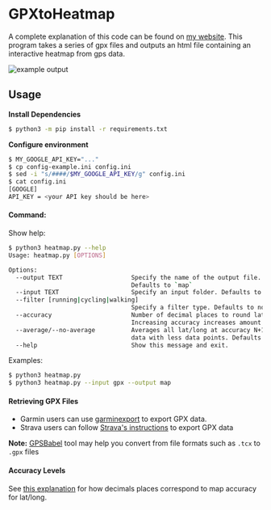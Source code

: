# GPXtoHeatmap
A complete explanation of this code can be found on [my website](https://tomcasavant.com/generating-heat-maps-from-gpx-files/).
This program takes a series of gpx files and outputs an html file containing an interactive heatmap from gps data.

![example output](https://media.githubusercontent.com/media/TomCasavant/GPXtoHeatmap/master/heatmap.png "heatmap output example")


## Usage

**Install Dependencies**

```bash
$ python3 -m pip install -r requirements.txt
```

**Configure environment**

```bash
$ MY_GOOGLE_API_KEY="..."
$ cp config-example.ini config.ini
$ sed -i "s/####/$MY_GOOGLE_API_KEY/g" config.ini
$ cat config.ini
[GOOGLE]
API_KEY = <your API key should be here>
```

#### Command:

Show help:
```bash
$ python3 heatmap.py --help
Usage: heatmap.py [OPTIONS]

Options:
  --output TEXT                   Specify the name of the output file.
                                  Defaults to `map`
  --input TEXT                    Specify an input folder. Defaults to `gpx`
  --filter [running|cycling|walking]
                                  Specify a filter type. Defaults to no filter
  --accuracy                      Number of decimal places to round lat/long to. Defaults to `4`
                                  Increasing accuracy increases amount of data that needs to load
  --average/--no-average          Averages all lat/long at accuracy N+1 to provide more accurate
                                  data with less data points. Defaults to `--average`
  --help                          Show this message and exit.
```

Examples:
```bash
$ python3 heatmap.py
$ python3 heatmap.py --input gpx --output map
```

#### Retrieving GPX Files

- Garmin users can use [garminexport](https://github.com/petergardfjall/garminexport) to export GPX data.
- Strava users can follow [Strava's instructions](https://support.strava.com/hc/en-us/articles/216918437-Exporting-your-Data-and-Bulk-Export) to export GPX data

**Note:** [GPSBabel](https://www.gpsbabel.org/download.html) tool may help you convert from file formats such as `.tcx` to `.gpx` files

#### Accuracy Levels

See [this explanation](https://gis.stackexchange.com/a/8674/121567) for how decimals places correspond to map accuracy for lat/long.